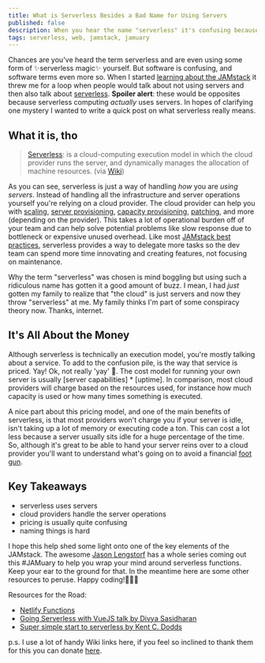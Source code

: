 ```yaml
---
title: What is Serverless Besides a Bad Name for Using Servers
published: false
description: When you hear the name "serverless" it's confusing because it is the opposite of what it means. This post will help you become confused less about serverless.
tags: serverless, web, jamstack, jamuary
---
```


Chances are you've heard the term serverless and are even using some form of ✨serverless magic✨ yourself. But software is confusing, and software terms even more so. When I started [learning about the JAMstack](https://www.netlify.com/blog/2019/10/30/whats-angular-in-the-jamstack-it-sounds-delicious/) it threw me for a loop when people would talk about not using servers and then also talk about [serverless](https://en.wikipedia.org/wiki/Serverless_computing). **Spoiler alert**: these would be opposites because serverless computing _actually_ uses servers. In hopes of clarifying one mystery I wanted to write a quick post on what serverless really means.

## What it is, tho

> [Serverless](https://en.wikipedia.org/wiki/Serverless_computing): is a cloud-computing execution model in which the cloud provider runs the server, and dynamically manages the allocation of machine resources. (via [Wiki](https://en.wikipedia.org/wiki/Serverless_computing))

As you can see, serverless is just a way of handling _how_ you are _using servers_. Instead of handling all the infrastructure and server operations yourself you're relying on a cloud provider. The cloud provider can help you with [scaling](https://www.ibm.com/blogs/cloud-computing/2014/04/09/explain-vertical-horizontal-scaling-cloud/), [server provisioning](<https://en.wikipedia.org/wiki/Provisioning_(telecommunications)#Server_provisioning>), [capacity provisioning](https://en.wikipedia.org/wiki/Capacity_management), [patching](<https://en.wikipedia.org/wiki/Patch_(computing)>), and more (depending on the provider). This takes a lot of operational burden off of your team and can help solve potential problems like slow response due to bottleneck or expensive unused overhead. Like most [JAMstack best practices](https://jamstack.org/best-practices/), serverless provides a way to delegate more tasks so the dev team can spend more time innovating and creating features, not focusing on maintenance.

Why the term "serverless" was chosen is mind boggling but using such a ridiculous name has gotten it a good amount of buzz. I mean, I had _just_ gotten my family to realize that "the cloud" is just servers and now they throw "serverless" at me. My family thinks I'm part of some conspiracy theory now. Thanks, internet.

## It's All About the Money

Although serverless is technically an execution model, you're mostly talking about a service. To add to the confusion pile, is the way that service is priced. Yay! Ok, not really 'yay' 🤑. The cost model for running your own server is usually [server capabilities] \* [uptime]. In comparison, most cloud providers will charge based on the resources used, for instance how much capacity is used or how many times something is executed.

A nice part about this pricing model, and one of the main benefits of serverless, is that most providers won't charge you if your server is idle, isn't taking up a lot of memory or executing code a ton. This can cost a lot less because a server usually sits idle for a huge percentage of the time. So, although it's great to be able to hand your server reins over to a cloud provider you'll want to understand what's going on to avoid a financial [foot gun](https://en.wiktionary.org/wiki/footgun).

## Key Takeaways

- serverless uses servers
- cloud providers handle the server operations
- pricing is usually quite confusing
- naming things is hard

I hope this help shed some light onto one of the key elements of the JAMstack. The awesome [Jason Lengstorf](https://twitter.com/jlengstorf) has a whole series coming out this #JAMuary to help you wrap your mind around serverless functions. Keep your ear to the ground for that. In the meantime here are some other resources to peruse. Happy coding!👩🏻‍💻

Resources for the Road:

- [Netlify Functions](https://www.netlify.com/products/functions/)
- [Going Serverless with VueJS talk by Divya Sasidharan](https://www.youtube.com/watch?v=Mu9zKpGhX1Y)
- [Super simple start to serverless by Kent C. Dodds](https://kentcdodds.com/blog/super-simple-start-to-serverless)

p.s. I use a lot of handy Wiki links here, if you feel so inclined to thank them for this you can donate [here](https://wikimediafoundation.org/support/).
